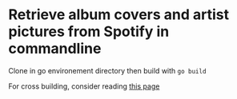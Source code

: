 
# Retrieve album covers and artist pictures from Spotify in commandline

Clone in go environement directory then build with `go build`

For cross building, consider reading [this page](https://www.digitalocean.com/community/tutorials/how-to-build-go-executables-for-multiple-platforms-on-ubuntu-16-04)

